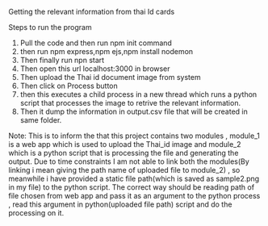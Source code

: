 Getting the relevant information from thai Id cards

Steps to run the program

1) Pull the code and then run npm init command
2) then run npm express,npm ejs,npm install nodemon
3) Then finally run npn start
4) Then open this url localhost:3000 in browser
5) Then upload the Thai id document image from system
6) Then click on Process button
7) then this executes a child process in a new thread which runs a python script that processes the image to retrive the relevant information.
8) Then it dump the information in output.csv file that will be created in same folder.


Note: This is to inform the that this project contains two modules , module_1 is a web app which is used to upload the Thai_id image and module_2 which is a python script that is processing the file and generating the output. Due to time constraints I am not able to link both the modules(By linking i mean giving the path name of uploaded file to module_2) , so meanwhile i have provided a static file path(which is saved as sample2.png in my file) to the python script.
The correct way should be reading path of file chosen from web app and pass it as an argument to the python process , read this argument in python(uploaded file path) script and do the processing on it.

